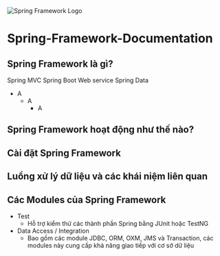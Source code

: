 <picture>
  <source media="(prefers-color-scheme: dark)" srcset="https://upload.wikimedia.org/wikipedia/commons/thumb/4/44/Spring_Framework_Logo_2018.svg/1280px-Spring_Framework_Logo_2018.svg.png">
  <source media="(prefers-color-scheme: light)" srcset="https://upload.wikimedia.org/wikipedia/commons/thumb/4/44/Spring_Framework_Logo_2018.svg/1280px-Spring_Framework_Logo_2018.svg.png">
  <img alt="Spring Framework Logo" src="https://upload.wikimedia.org/wikipedia/commons/thumb/4/44/Spring_Framework_Logo_2018.svg/1280px-Spring_Framework_Logo_2018.svg.png">
</picture>

# Spring-Framework-Documentation
## Spring Framework là gì? 
Spring MVC
Spring Boot
Web service
Spring Data
+ A
    * A
      - A
## Spring Framework hoạt động như thế nào?
  
## Cài đặt Spring Framework
## Luồng xử lý dữ liệu và các khái niệm liên quan
## Các Modules của Spring Framework
  + Test
    - Hỗ trợ kiểm thử các thành phần Spring bằng JUnit hoặc TestNG
  + Data Access / Integration
    - Bao gồm các module JDBC, ORM, OXM, JMS và Transaction, các modules này cung cấp khả năng giao tiếp với cơ sở dữ liệu
